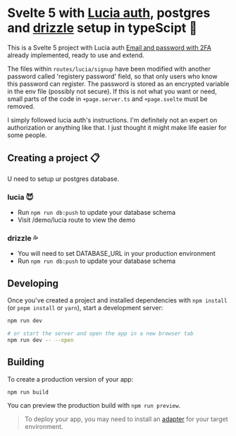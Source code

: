 # Svelte 5 with [Lucia auth](https://lucia-auth.com), postgres and [drizzle](https://orm.drizzle.team) setup in typeScipt :revolving_hearts:

This is a Svelte 5 project with Lucia auth [Email and password with 2FA](https://lucia-auth.com/examples/email-password-2fa) already implemented, ready to use and extend.

The files within `routes/lucia/signup` have been modified with another password called 'registery password' field, so that only users who know this password can register. The password is stored as an encrypted variable in the env file (possibly not secure). 
If this is not what you want or need, small parts of the code in `+page.server.ts` and `+page.svelte` must be removed.

I simply followed lucia auth's instructions. I'm definitely not an expert on authorization or anything like that. I just thought it might make life easier for some people.

## Creating a project :clipboard:

U need to setup ur postgres database.

### lucia :smiling_imp:
- Run `npm run db:push` to update your database schema
- Visit /demo/lucia route to view the demo

### drizzle :sweat_drops:
- You will need to set DATABASE_URL in your production environment
- Run `npm run db:push` to update your database schema

## Developing

Once you've created a project and installed dependencies with `npm install` (or `pnpm install` or `yarn`), start a development server:

```bash
npm run dev

# or start the server and open the app in a new browser tab
npm run dev -- --open
```

## Building

To create a production version of your app:

```bash
npm run build
```

You can preview the production build with `npm run preview`.

> To deploy your app, you may need to install an [adapter](https://svelte.dev/docs/kit/adapters) for your target environment.
